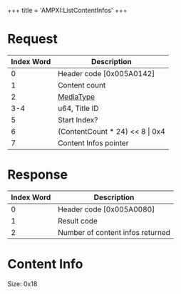 +++
title = 'AMPXI:ListContentInfos'
+++

# Request

| Index Word | Description                                           |
|------------|-------------------------------------------------------|
| 0          | Header code \[0x005A0142\]                            |
| 1          | Content count                                         |
| 2          | [MediaType](Filesystem_services#mediatype "wikilink") |
| 3-4        | u64, Title ID                                         |
| 5          | Start Index?                                          |
| 6          | (ContentCount \* 24) \<\< 8 \| 0x4                    |
| 7          | Content Infos pointer                                 |

# Response

| Index Word | Description                      |
|------------|----------------------------------|
| 0          | Header code \[0x005A0080\]       |
| 1          | Result code                      |
| 2          | Number of content infos returned |

# Content Info

Size: 0x18
